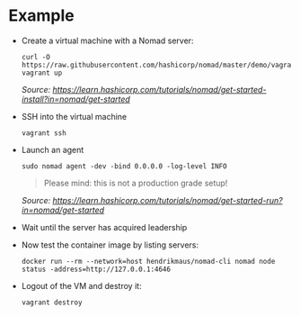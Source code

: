 # Example

- Create a virtual machine with a Nomad server:

  ```shell
  curl -O https://raw.githubusercontent.com/hashicorp/nomad/master/demo/vagrant/Vagrantfile
  vagrant up
  ```
  
  *Source: https://learn.hashicorp.com/tutorials/nomad/get-started-install?in=nomad/get-started*

- SSH into the virtual machine

  ```shell
  vagrant ssh
  ```

- Launch an agent

  ```shell
  sudo nomad agent -dev -bind 0.0.0.0 -log-level INFO
  ```
  
  > Please mind: this is not a production grade setup!
  
  *Source: https://learn.hashicorp.com/tutorials/nomad/get-started-run?in=nomad/get-started*

- Wait until the server has acquired leadership

- Now test the container image by listing servers:

  ```shell
  docker run --rm --network=host hendrikmaus/nomad-cli nomad node status -address=http://127.0.0.1:4646
  ```
- Logout of the VM and destroy it:
  
  ```shell
  vagrant destroy
  ```

